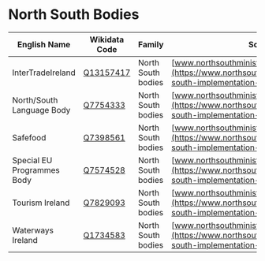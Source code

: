 # North South Bodies

<!--
  **WARNING!**
  This file is auto-generated. Do not edit it directly as your changes will be overwritten.
  Please edit the source file  instead.
-->

| English Name | Wikidata Code | Family | Source URL |
|---|---|---|---|
| InterTradeIreland | [Q13157417](https://www.wikidata.org/wiki/Q13157417) | North South bodies | [www.northsouthministerialcouncil.org](https://www.northsouthministerialcouncil.org/north-south-implementation-bodies) |
| North/South Language Body | [Q7754333](https://www.wikidata.org/wiki/Q7754333) | North South bodies | [www.northsouthministerialcouncil.org](https://www.northsouthministerialcouncil.org/north-south-implementation-bodies) |
| Safefood | [Q7398561](https://www.wikidata.org/wiki/Q7398561) | North South bodies | [www.northsouthministerialcouncil.org](https://www.northsouthministerialcouncil.org/north-south-implementation-bodies) |
| Special EU Programmes Body | [Q7574528](https://www.wikidata.org/wiki/Q7574528) | North South bodies | [www.northsouthministerialcouncil.org](https://www.northsouthministerialcouncil.org/north-south-implementation-bodies) |
| Tourism Ireland | [Q7829093](https://www.wikidata.org/wiki/Q7829093) | North South bodies | [www.northsouthministerialcouncil.org](https://www.northsouthministerialcouncil.org/north-south-implementation-bodies) |
| Waterways Ireland | [Q1734583](https://www.wikidata.org/wiki/Q1734583) | North South bodies | [www.northsouthministerialcouncil.org](https://www.northsouthministerialcouncil.org/north-south-implementation-bodies) |